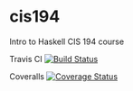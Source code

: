 cis194
======

Intro to Haskell CIS 194 course

Travis CI [![Build Status](https://travis-ci.org/rglew/cis194.svg?branch=master)](https://travis-ci.org/rglew/cis194)

Coveralls [![Coverage Status](https://coveralls.io/repos/rglew/cis194/badge.png?branch=master)](https://coveralls.io/r/rglew/cis194?branch=master)
